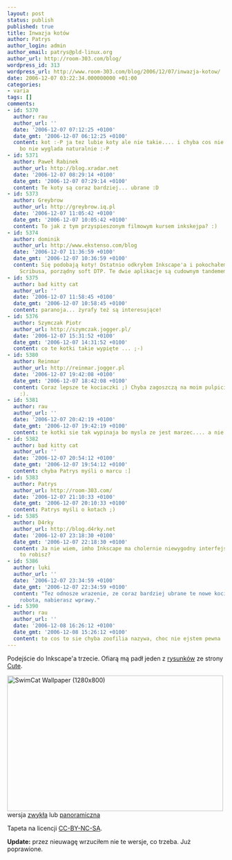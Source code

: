 ```yaml
---
layout: post
status: publish
published: true
title: Inwazja kotów
author: Patrys
author_login: admin
author_email: patrys@pld-linux.org
author_url: http://room-303.com/blog/
wordpress_id: 313
wordpress_url: http://www.room-303.com/blog/2006/12/07/inwazja-kotow/
date: 2006-12-07 03:22:34.000000000 +01:00
categories:
- varia
tags: []
comments:
- id: 5370
  author: rau
  author_url: ''
  date: '2006-12-07 07:12:25 +0100'
  date_gmt: '2006-12-07 06:12:25 +0100'
  content: kot :-P ja tez lubie koty ale nie takie.... i chyba cos nie tak z jej łydką
    bo nie wyglada naturalnie :-P
- id: 5371
  author: Paweł Rabinek
  author_url: http://blog.xradar.net
  date: '2006-12-07 08:29:14 +0100'
  date_gmt: '2006-12-07 07:29:14 +0100'
  content: Te koty są coraz bardziej... ubrane :D
- id: 5373
  author: Greybrow
  author_url: http://greybrow.iq.pl
  date: '2006-12-07 11:05:42 +0100'
  date_gmt: '2006-12-07 10:05:42 +0100'
  content: To jak z tym przyspieszonym filmowym kursem inkskejpa? :)
- id: 5374
  author: dominik
  author_url: http://www.ekstenso.com/blog
  date: '2006-12-07 11:36:59 +0100'
  date_gmt: '2006-12-07 10:36:59 +0100'
  content: Się podobają koty! Ostatnio odkryłem Inkscape'a i pokochałem. Polecam także
    Scribusa, porządny soft DTP. Te dwie aplikacje są cudownym tandemem.
- id: 5375
  author: bad kitty cat
  author_url: ''
  date: '2006-12-07 11:58:45 +0100'
  date_gmt: '2006-12-07 10:58:45 +0100'
  content: paranoja... żyrafy też są interesujące!
- id: 5376
  author: Szymczak Piotr
  author_url: http://szymczak.jogger.pl/
  date: '2006-12-07 15:31:52 +0100'
  date_gmt: '2006-12-07 14:31:52 +0100'
  content: co te kotki takie wypięte ... ;-)
- id: 5380
  author: Reinmar
  author_url: http://reinmar.jogger.pl
  date: '2006-12-07 19:42:08 +0100'
  date_gmt: '2006-12-07 18:42:08 +0100'
  content: Coraz lepsze te kociaczki ;) Chyba zagoszczą na moim pulpicie na dłużej
    :).
- id: 5381
  author: rau
  author_url: ''
  date: '2006-12-07 20:42:19 +0100'
  date_gmt: '2006-12-07 19:42:19 +0100'
  content: te kotki sie tak wypinaja bo mysla ze jest marzec.... a nie jest :-P
- id: 5382
  author: bad kitty cat
  author_url: ''
  date: '2006-12-07 20:54:12 +0100'
  date_gmt: '2006-12-07 19:54:12 +0100'
  content: chyba Patrys myśli o marcu :]
- id: 5383
  author: Patrys
  author_url: http://room-303.com/
  date: '2006-12-07 21:10:33 +0100'
  date_gmt: '2006-12-07 20:10:33 +0100'
  content: Patrys myśli o kotach ;)
- id: 5385
  author: D4rky
  author_url: http://blog.d4rky.net
  date: '2006-12-07 23:18:30 +0100'
  date_gmt: '2006-12-07 22:18:30 +0100'
  content: Ja nie wiem, imho Inkscape ma cholernie niewygodny interfejs... jak ty
    to robisz?
- id: 5386
  author: luki
  author_url: ''
  date: '2006-12-07 23:34:59 +0100'
  date_gmt: '2006-12-07 22:34:59 +0100'
  content: "Tez odnosze wrazenie, ze coraz bardziej ubrane te nowe kociaki ;-)\r\n\r\nSwietna
    robota, nabierasz wprawy."
- id: 5390
  author: rau
  author_url: ''
  date: '2006-12-08 16:26:12 +0100'
  date_gmt: '2006-12-08 15:26:12 +0100'
  content: to cos to sie chyba zoofilia nazywa, choc nie ejstem pewna :-P
---
```

<p>Podejście do Inkscape'a trzecie. Ofiarą mą padł jeden z <a href="http://cute.ciao.jp/cg/cg-028.htm">rysunków</a> ze strony <a href="http://cute.ciao.jp/main.htm">Cute</a>.</p>

<p class="strip"><a href="http://www.flickr.com/photos/patrys/316119691/" title="Photo Sharing"><img src="http://static.flickr.com/102/316119691_49cdd2fe96.jpg" width="500" height="313" alt="SwimCat Wallpaper (1280x800)" /></a><br />wersja <a href="http://flickr.com/photos/patrys/316119693/">zwykła</a> lub <a href="http://flickr.com/photos/patrys/316119691/">panoramiczna</a></p>

<p>Tapeta na licencji <a href="http://creativecommons.org/licenses/by-nc-sa/2.5/">CC-BY-NC-SA</a>.</p>

<p><strong>Update:</strong> przez nieuwagę wrzuciłem nie te wersje, co trzeba. Już poprawione.</p>
